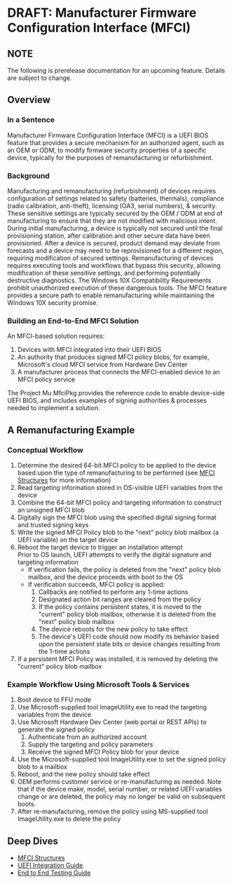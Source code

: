 # **DRAFT:** Manufacturer Firmware Configuration Interface (MFCI)

## **NOTE**

The following is prerelease documentation for an upcoming feature.  Details are subject to change.

## Overview

### In a Sentence

Manufacturer Firmware Configuration Interface (MFCI) is a UEFI BIOS feature that provides a secure
mechanism for an authorized agent, such as an OEM or ODM, to modify firmware security properties
of a specific device, typically for the purposes of remanufacturing or refurbishment.  

### Background

Manufacturing and remanufacturing (refurbishment) of devices requires configuration of settings
related to safety (batteries, thermals), compliance (radio calibration, anti-theft), licensing
(OA3, serial numbers), & security.  These sensitive settings are typically secured by the
OEM / ODM at end of manufacturing to ensure that they are not modified with malicious intent.
During initial manufacturing, a device is typically not secured until the final provisioning
station, after calibration and other secure data have been provisioned.  After a device is secured,
product demand may deviate from forecasts and a device may need to be reprovisioned for a different
region, requiring modification of secured settings.  Remanufacturing of devices requires executing
tools and workflows that bypass this security, allowing modification of these sensitive settings,
and performing potentially destructive diagnostics.  The Windows 10X Compatibility
Requirements prohibit unauthorized execution of these dangerous tools. The MFCI feature provides a
secure path to enable remanufacturing while maintaining the Windows 10X security promise.

### Building an End-to-End MFCI Solution

An MFCI-based solution requires:

1. Devices with MFCI integrated into their UEFI BIOS
1. An authority that produces signed MFCI policy blobs, for example, Microsoft's cloud MFCI service from Hardware Dev Center
1. A manufacturer process that connects the MFCI-enabled device to an MFCI policy service

The Project Mu MfciPkg provides the reference code to enable device-side UEFI BIOS, and includes examples of signing
authorities & processes needed to implement a solution.
  
## A Remanufacturing Example

### Conceptual Workflow

1. Determine the desired 64-bit MFCI policy to be applied to the device based upon the type of
remanufacturing to be performed (see [MFCI Structures](Mfci_Structures.md) for more information)
2. Read targeting information stored in OS-visible UEFI variables from the device
3. Combine the 64-bit MFCI policy and targeting information to construct an unsigned MFCI blob
4. Digitally sign the MFCI blob using the specified digital signing format and trusted signing keys
5. Write the signed MFCI Policy blob to the "next" policy blob mailbox (a UEFI variable) on the target device
6. Reboot the target device to trigger an installation attempt  
   Prior to OS launch, UEFI attempts to verify the digital signature and targeting information  
    * If verification fails, the policy is deleted from the "next" policy blob mailbox, and
    the device proceeds with boot to the OS
    * If verification succeeds, MFCI policy is applied:
        1. Callbacks are notified to perform any 1-time actions
        2. Designated action bit ranges are cleared from the policy
        3. If the policy contains persistent states, it is moved to the "current" policy blob mailbox, otherwise it is
            deleted from the "next" policy blob mailbox
        4. The device reboots for the new policy to take effect
        5. The device's UEFI code should now modify its behavior based upon the persistent state bits or device changes
            resulting from the 1-time actions
7. If a persistent MFCI Policy was installed, it is removed by deleting the "current" policy blob mailbox

### Example Workflow Using Microsoft Tools & Services

1. Boot device to FFU mode
2. Use Microsoft-supplied tool ImageUtility.exe to read the targeting variables from the device
3. Use Microsoft Hardware Dev Center (web portal or REST APIs) to generate the signed policy
    1. Authenticate from an authorized account
    2. Supply the targeting and policy parameters
    3. Receive the signed MFCI Policy blob for your device
4. Use the Microsoft-supplied tool ImageUtility.exe to set the signed policy blob to a mailbox
5. Reboot, and the new policy should take effect
6. OEM performs customer service or re-manufacturing as needed. Note that if the device make, model, serial
number, or related UEFI variables change or are deleted, the policy may no longer be valid on subsequent boots.
7. After re-manufacturing, remove the policy using MS-supplied tool ImageUtility.exe to delete the policy

## Deep Dives

* [MFCI Structures](Mfci_Structures.md)
* [UEFI Integration Guide](Mfci_Integration_Guide.md)
* [End to End Testing Guide](TODO)
